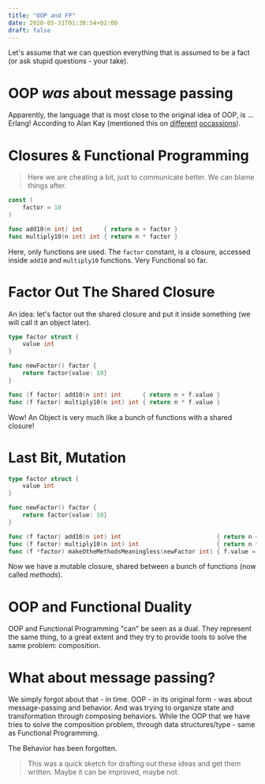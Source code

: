 ```yaml
---
title: "OOP and FP"
date: 2020-05-31T01:38:54+02:00
draft: false
---
```


Let's assume that we can question everything that is assumed to be a fact (or ask stupid questions - your take).

# OOP _was_ about message passing

Apparently, the language that is most close to the original idea of OOP, is ... Erlang! According to Alan Kay (mentioned this on [different](https://news.ycombinator.com/item?id=14337970) [occassions](https://www.quora.com/What-does-Alan-Kay-think-about-Joe-Armstrong-claiming-that-Erlang-might-be-the-only-object-oriented-language-and-also-his-thesis-supervisor-s-claim-that-Erlang-is-extremely-object-oriented)).

# Closures & Functional Programming

> Here we are cheating a bit, just to communicate better. We can blame things after.

```go
const (
	factor = 10
)

func add10(n int) int      { return n + factor }
func multiply10(n int) int { return n * factor }
```

Here, only functions are used. The `factor` constant, is a closure, accessed inside `add10` and `multiply10` functions. Very Functional so far.

# Factor Out The Shared Closure

An idea: let's factor out the shared closure and put it inside something (we will call it an object later).

```go
type factor struct {
	value int
}

func newFactor() factor {
	return factor{value: 10}
}

func (f factor) add10(n int) int      { return n + f.value }
func (f factor) multiply10(n int) int { return n * f.value }
```

Wow! An Object is very much like a bunch of functions with a shared closure!

# Last Bit, Mutation

```go
type factor struct {
	value int
}

func newFactor() factor {
	return factor{value: 10}
}

func (f factor) add10(n int) int                           { return n + f.value }
func (f factor) multiply10(n int) int                      { return n * f.value }
func (f *factor) makeOtheMethodsMeaningless(newFactor int) { f.value = newFactor }
```

Now we have a mutable closure, shared between a bunch of functions (now called _methods_).

# OOP and Functional Duality

OOP and Functional Programming "can" be seen as a dual. They represent the same thing, to a great extent and they try to provide tools to solve the same problem: composition.

# What about message passing?

We simply forgot about that - in time. OOP - in its original form - was about message-passing and behavior. And was trying to organize state and transformation through composing behaviors. While the OOP that we have tries to solve the composition problem, through data structures/type - same as Functional Programming.

The Behavior has been forgotten.

> This was a quick sketch for drafting out these ideas and get them written. Maybe it can be improved, maybe not.
